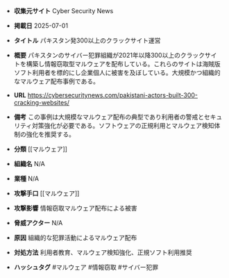- **収集元サイト**
Cyber Security News

- **掲載日**
2025-07-01

- **タイトル**
パキスタン発300以上のクラックサイト運営

- **概要**
パキスタンのサイバー犯罪組織が2021年以降300以上のクラックサイトを構築し情報窃取型マルウェアを配布している。これらのサイトは海賊版ソフト利用者を標的にし企業個人に被害を及ぼしている。大規模かつ組織的なマルウェア配布事例である。

- **URL**
https://cybersecuritynews.com/pakistani-actors-built-300-cracking-websites/

- **備考**
この事例は大規模なマルウェア配布の典型であり利用者の警戒とセキュリティ対策強化が必要である。ソフトウェアの正規利用とマルウェア検知体制の強化を推奨する。

- **分類**
[[マルウェア]]

- **組織名**
N/A

- **業種**
N/A

- **攻撃手口**
[[マルウェア]]

- **攻撃影響**
情報窃取マルウェア配布による被害

- **脅威アクター**
N/A

- **原因**
組織的な犯罪活動によるマルウェア配布

- **対処方法**
利用者教育、マルウェア検知強化、正規ソフト利用推奨

- **ハッシュタグ**
#マルウェア #情報窃取 #サイバー犯罪
